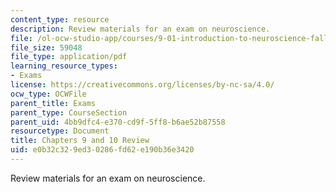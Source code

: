 ```yaml
---
content_type: resource
description: Review materials for an exam on neuroscience.
file: /ol-ocw-studio-app/courses/9-01-introduction-to-neuroscience-fall-2007/e0b32c329ed30286fd62e190b36e3420_exam2_review.pdf
file_size: 59048
file_type: application/pdf
learning_resource_types:
- Exams
license: https://creativecommons.org/licenses/by-nc-sa/4.0/
ocw_type: OCWFile
parent_title: Exams
parent_type: CourseSection
parent_uid: 4bb9dfc4-e370-cd9f-5ff8-b6ae52b87558
resourcetype: Document
title: Chapters 9 and 10 Review
uid: e0b32c32-9ed3-0286-fd62-e190b36e3420
---
```

Review materials for an exam on neuroscience.